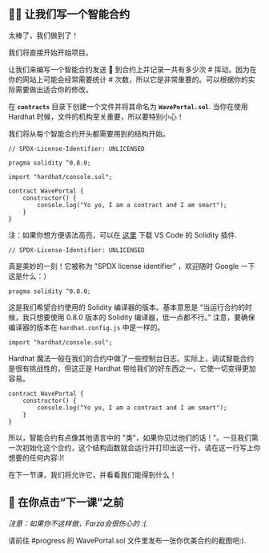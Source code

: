 

👩‍💻 让我们写一个智能合约
----------------------------

太棒了，我们做到了！

我们将直接开始开始项目。

让我们来编写一个智能合约发送 👋 到合约上并记录一共有多少次 # 挥动。因为在你的网站上可能会经常需要统计 # 次数，所以它是非常重要的。可以根据你的实际需要做出适合你的修改。 

在 **`contracts`** 目录下创建一个文件并将其命名为 **`WavePortal.sol`**. 当你在使用  Hardhat 时候，文件的机构至关重要，所以要特别小心！

我们将从每个智能合约开头都需要用到的结构开始。

```solidity
// SPDX-License-Identifier: UNLICENSED

pragma solidity ^0.8.0;

import "hardhat/console.sol";

contract WavePortal {
    constructor() {
        console.log("Yo yo, I am a contract and I am smart");
    }
}
```

注：如果你想方便语法高亮，可以在 [这里](https://marketplace.visualstudio.com/items?itemName=JuanBlanco.solidity) 下载 VS Code 的 Solidity 插件.

```solidity
// SPDX-License-Identifier: UNLICENSED
```

真是美妙的一刻！它被称为 "SPDX license identifier" ，欢迎随时 Google 一下这是什么：）

```solidity
pragma solidity ^0.8.0;
```

这是我们希望合约使用的 Solidity 编译器的版本。基本意思是 “当运行合约的时候，我只想要使用 0.8.0 版本的 Solidity 编译器，低一点都不行。” 注意，要确保编译器的版本在 `hardhat.config.js` 中是一样的。

```solidity
import "hardhat/console.sol";
```
Hardhat 魔法一般在我们的合约中做了一些控制台日志。实际上，调试智能合约是很有挑战性的，但这正是 Hardhat 带给我们的好东西之一，它使一切变得更加容易。

```solidity
contract WavePortal {
    constructor() {
        console.log("Yo yo, I am a contract and I am smart");
    }
}
```

所以，智能合约有点像其他语言中的 "类"，如果你见过他们的话！"。一旦我们第一次初始化这个合约，这个结构函数就会运行并打印出这一行，请在这一行写上你想要的任何内容:)!

在下一节课，我们将允许它，并看看我们能得到什么！

🚨 在你点击“下一课”之前
-------------------------------------------

*注意：如果你不这样做，Farza会很伤心的 :(.*

请前往 #progress 的 WavePortal.sol 文件里发布一张你优美合约的截图吧:).
